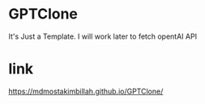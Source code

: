 # GPTClone
It's Just a Template. I will work later to fetch opentAI API
# link 
https://mdmostakimbillah.github.io/GPTClone/

